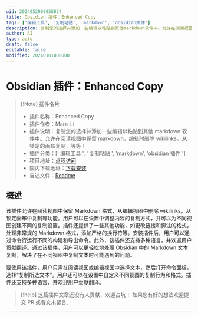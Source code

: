 ```yaml
---
uid: 2024052909055824
title: Obsidian 插件：Enhanced Copy
tags: ['编辑工具', '复制粘贴', 'markdown', 'obsidian插件']
description: 复制您的选择并添加一些编辑以粘贴到其他markdown软件中。允许在阅读视图中保留markdown，编辑时删除wikilinks，从锁定的画布复制，等等！
author: AI
type: auto
draft: false
editable: false
modified: 20240101000000
---
```


# Obsidian 插件：Enhanced Copy

> [!Note] 插件名片
> - 插件名称：Enhanced Copy
> - 插件作者：Mara-Li
> - 插件说明：复制您的选择并添加一些编辑以粘贴到其他 markdown 软件中。允许在阅读视图中保留 markdown，编辑时删除 wikilinks，从锁定的画布复制，等等！
> - 插件分类：[' 编辑工具 ', ' 复制粘贴 ', 'markdown', 'obsidian 插件 ']
> - 项目地址：[点我访问](https://github.com/Lisandra-dev/obsidian-enhanced-copy)
> - 国内下载地址：[下载安装](https://pkmer.cn/products/plugin/pluginMarket/?enhanced-copy)
> - 自述文件：[Readme](https://ghproxy.net/https://raw.githubusercontent.com/Mara-Li/obsidian-enhanced-copy/master/README.md)

## 概述

该插件允许在阅读视图中保留 Markdown 格式，从编辑视图中删除 wikilinks，从锁定画布中复制等功能。用户可以在设置中调整内容的复制方式，并可以为不同视图创建不同的复制设置。插件还提供了一些其他功能，如更改链接和脚注的格式，处理非常规的 Markdown 格式，添加严格的换行符等。安装插件后，用户可以通过命令行运行不同的构建和导出命令。此外，该插件还支持多种语言，并欢迎用户贡献翻译。通过该插件，用户可以更轻松地处理 Obsidian 中的 Markdown 文本复制，解决了在不同视图中复制文本时可能遇到的问题。

要使用该插件，用户只需在阅读视图或编辑视图中选择文本，然后打开命令面板，选择“复制所选文本”。用户还可以在设置中自定义不同视图的复制行为和格式。插件还支持多种语言，并欢迎用户贡献翻译。

> [!help]
> 这篇插件文章还没有人贡献，欢迎占坑！
> 如果您有好的想法欢迎提交 PR 或者文末留言。

---



